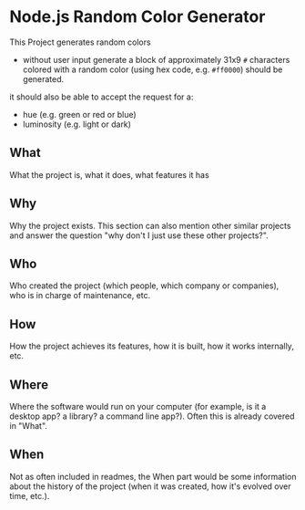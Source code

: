 # Node.js Random Color Generator

This Project generates random colors

- without user input generate a block of approximately 31x9 `#` characters colored with a random color (using hex code, e.g. `#ff0000`) should be generated.

it should also be able to accept the request for a:

- hue (e.g. green or red or blue)
- luminosity (e.g. light or dark)

## What

What the project is, what it does, what features it has

## Why

Why the project exists. This section can also mention other similar projects and answer the question "why don't I just use these other projects?".

## Who

Who created the project (which people, which company or companies), who is in charge of maintenance, etc.

## How

How the project achieves its features, how it is built, how it works internally, etc.

## Where

Where the software would run on your computer (for example, is it a desktop app? a library? a command line app?). Often this is already covered in "What".

## When

Not as often included in readmes, the When part would be some information about the history of the project (when it was created, how it's evolved over time, etc.).
